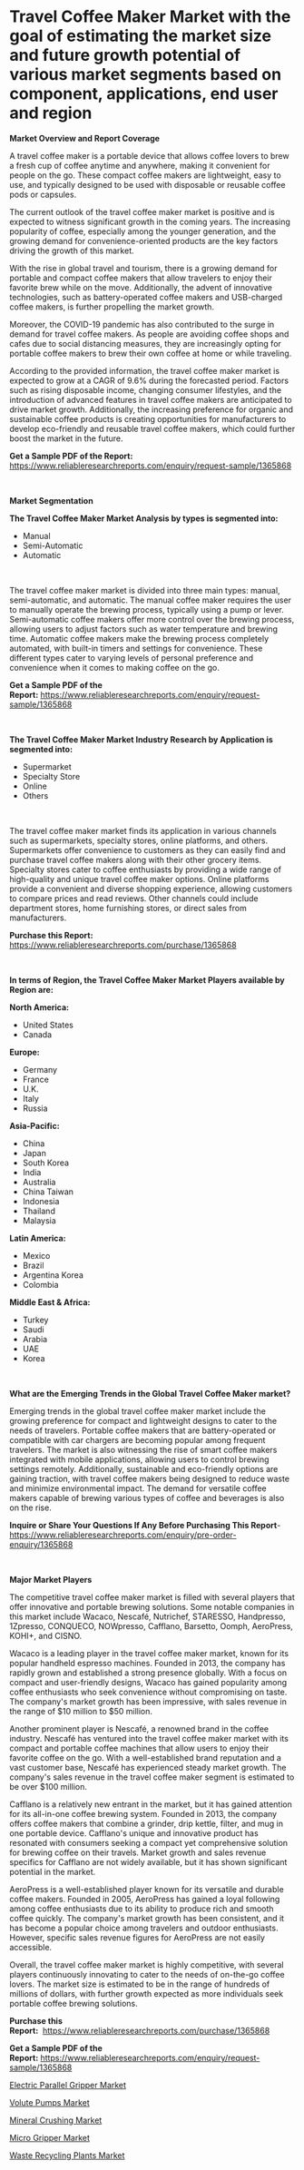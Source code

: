 <p><h1>Travel Coffee Maker Market with the goal of estimating the market size and future growth potential of various market segments based on component, applications, end user and region</h1></p><p><strong>Market Overview and Report Coverage</strong></p>
<p><p>A travel coffee maker is a portable device that allows coffee lovers to brew a fresh cup of coffee anytime and anywhere, making it convenient for people on the go. These compact coffee makers are lightweight, easy to use, and typically designed to be used with disposable or reusable coffee pods or capsules.</p><p>The current outlook of the travel coffee maker market is positive and is expected to witness significant growth in the coming years. The increasing popularity of coffee, especially among the younger generation, and the growing demand for convenience-oriented products are the key factors driving the growth of this market.</p><p>With the rise in global travel and tourism, there is a growing demand for portable and compact coffee makers that allow travelers to enjoy their favorite brew while on the move. Additionally, the advent of innovative technologies, such as battery-operated coffee makers and USB-charged coffee makers, is further propelling the market growth.</p><p>Moreover, the COVID-19 pandemic has also contributed to the surge in demand for travel coffee makers. As people are avoiding coffee shops and cafes due to social distancing measures, they are increasingly opting for portable coffee makers to brew their own coffee at home or while traveling.</p><p>According to the provided information, the travel coffee maker market is expected to grow at a CAGR of 9.6% during the forecasted period. Factors such as rising disposable income, changing consumer lifestyles, and the introduction of advanced features in travel coffee makers are anticipated to drive market growth. Additionally, the increasing preference for organic and sustainable coffee products is creating opportunities for manufacturers to develop eco-friendly and reusable travel coffee makers, which could further boost the market in the future.</p></p>
<p><strong>Get a Sample PDF of the Report:</strong> <a href="https://www.reliableresearchreports.com/enquiry/request-sample/1365868">https://www.reliableresearchreports.com/enquiry/request-sample/1365868</a></p>
<p>&nbsp;</p>
<p><strong>Market Segmentation</strong></p>
<p><strong>The Travel Coffee Maker Market Analysis by types is segmented into:</strong></p>
<p><ul><li>Manual</li><li>Semi-Automatic</li><li>Automatic</li></ul></p>
<p>&nbsp;</p>
<p><p>The travel coffee maker market is divided into three main types: manual, semi-automatic, and automatic. The manual coffee maker requires the user to manually operate the brewing process, typically using a pump or lever. Semi-automatic coffee makers offer more control over the brewing process, allowing users to adjust factors such as water temperature and brewing time. Automatic coffee makers make the brewing process completely automated, with built-in timers and settings for convenience. These different types cater to varying levels of personal preference and convenience when it comes to making coffee on the go.</p></p>
<p><strong>Get a Sample PDF of the Report:</strong>&nbsp;<a href="https://www.reliableresearchreports.com/enquiry/request-sample/1365868">https://www.reliableresearchreports.com/enquiry/request-sample/1365868</a></p>
<p>&nbsp;</p>
<p><strong>The Travel Coffee Maker Market Industry Research by Application is segmented into:</strong></p>
<p><ul><li>Supermarket</li><li>Specialty Store</li><li>Online</li><li>Others</li></ul></p>
<p>&nbsp;</p>
<p><p>The travel coffee maker market finds its application in various channels such as supermarkets, specialty stores, online platforms, and others. Supermarkets offer convenience to customers as they can easily find and purchase travel coffee makers along with their other grocery items. Specialty stores cater to coffee enthusiasts by providing a wide range of high-quality and unique travel coffee maker options. Online platforms provide a convenient and diverse shopping experience, allowing customers to compare prices and read reviews. Other channels could include department stores, home furnishing stores, or direct sales from manufacturers.</p></p>
<p><strong>Purchase this Report:</strong>&nbsp; <a href="https://www.reliableresearchreports.com/purchase/1365868">https://www.reliableresearchreports.com/purchase/1365868</a></p>
<p>&nbsp;</p>
<p><strong>In terms of Region, the Travel Coffee Maker Market Players available by Region are:</strong></p>
<p>
    <p> <strong> North America: </strong>
        <ul>
            <li>United States</li>
            <li>Canada</li>
        </ul>
        </p> 
    <p> <strong> Europe: </strong>
        <ul>
            <li>Germany</li>
            <li>France</li>
            <li>U.K.</li>
            <li>Italy</li>
            <li>Russia</li>
        </ul>
        </p> 
    <p> <strong> Asia-Pacific: </strong>
        <ul>
            <li>China</li>
            <li>Japan</li>
            <li>South Korea</li>
            <li>India</li>
            <li>Australia</li>
            <li>China Taiwan</li>
            <li>Indonesia</li>
            <li>Thailand</li>
            <li>Malaysia</li>
        </ul>
        </p> 
    <p> <strong> Latin America: </strong>
        <ul>
            <li>Mexico</li>
            <li>Brazil</li>
            <li>Argentina Korea</li>
            <li>Colombia</li>
        </ul>
        </p> 
    <p> <strong> Middle East & Africa: </strong>
        <ul>
            <li>Turkey</li>
            <li>Saudi</li>
            <li>Arabia</li>
            <li>UAE</li>
            <li>Korea</li>
        </ul>
    </p>
    </p>
<p>&nbsp;</p>
<p><strong>What are the Emerging Trends in the Global Travel Coffee Maker market?</strong></p>
<p><p>Emerging trends in the global travel coffee maker market include the growing preference for compact and lightweight designs to cater to the needs of travelers. Portable coffee makers that are battery-operated or compatible with car chargers are becoming popular among frequent travelers. The market is also witnessing the rise of smart coffee makers integrated with mobile applications, allowing users to control brewing settings remotely. Additionally, sustainable and eco-friendly options are gaining traction, with travel coffee makers being designed to reduce waste and minimize environmental impact. The demand for versatile coffee makers capable of brewing various types of coffee and beverages is also on the rise.</p></p>
<p><strong>Inquire or Share Your Questions If Any Before Purchasing This Report</strong>- <a href="https://www.reliableresearchreports.com/enquiry/pre-order-enquiry/1365868">https://www.reliableresearchreports.com/enquiry/pre-order-enquiry/1365868</a></p>
<p>&nbsp;</p>
<p><strong>Major Market Players</strong></p>
<p><p>The competitive travel coffee maker market is filled with several players that offer innovative and portable brewing solutions. Some notable companies in this market include Wacaco, Nescafé, Nutrichef, STARESSO, Handpresso, 1Zpresso, CONQUECO, NOWpresso, Cafflano, Barsetto, Oomph, AeroPress, KOHI+, and CISNO.</p><p>Wacaco is a leading player in the travel coffee maker market, known for its popular handheld espresso machines. Founded in 2013, the company has rapidly grown and established a strong presence globally. With a focus on compact and user-friendly designs, Wacaco has gained popularity among coffee enthusiasts who seek convenience without compromising on taste. The company's market growth has been impressive, with sales revenue in the range of $10 million to $50 million.</p><p>Another prominent player is Nescafé, a renowned brand in the coffee industry. Nescafé has ventured into the travel coffee maker market with its compact and portable coffee machines that allow users to enjoy their favorite coffee on the go. With a well-established brand reputation and a vast customer base, Nescafé has experienced steady market growth. The company's sales revenue in the travel coffee maker segment is estimated to be over $100 million.</p><p>Cafflano is a relatively new entrant in the market, but it has gained attention for its all-in-one coffee brewing system. Founded in 2013, the company offers coffee makers that combine a grinder, drip kettle, filter, and mug in one portable device. Cafflano's unique and innovative product has resonated with consumers seeking a compact yet comprehensive solution for brewing coffee on their travels. Market growth and sales revenue specifics for Cafflano are not widely available, but it has shown significant potential in the market.</p><p>AeroPress is a well-established player known for its versatile and durable coffee makers. Founded in 2005, AeroPress has gained a loyal following among coffee enthusiasts due to its ability to produce rich and smooth coffee quickly. The company's market growth has been consistent, and it has become a popular choice among travelers and outdoor enthusiasts. However, specific sales revenue figures for AeroPress are not easily accessible.</p><p>Overall, the travel coffee maker market is highly competitive, with several players continuously innovating to cater to the needs of on-the-go coffee lovers. The market size is estimated to be in the range of hundreds of millions of dollars, with further growth expected as more individuals seek portable coffee brewing solutions.</p></p>
<p><strong>Purchase this Report:</strong>&nbsp;&nbsp;<a href="https://www.reliableresearchreports.com/purchase/1365868">https://www.reliableresearchreports.com/purchase/1365868</a></p>
<p></p>
<p><strong>Get a Sample PDF of the Report:</strong>&nbsp;<a href="https://www.reliableresearchreports.com/enquiry/request-sample/1365868">https://www.reliableresearchreports.com/enquiry/request-sample/1365868</a></p>
<p><p><a href="https://www.linkedin.com/pulse/electric-parallel-gripper-market-size-growth-forecast-from-vtw0e/">Electric Parallel Gripper Market</a></p><p><a href="https://www.linkedin.com/pulse/decoding-volute-pumps-market-deep-dive-latest-trends-segmentation-p5xhc/">Volute Pumps Market</a></p><p><a href="https://medium.com/@joannebell6556/mineral-crushing-market-size-cagr-trends-2024-2030-e93bf9411368">Mineral Crushing Market</a></p><p><a href="https://www.linkedin.com/pulse/micro-gripper-market-size-2023-2030-global-industrial-analysis-k06he/">Micro Gripper Market</a></p><p><a href="https://medium.com/@markuspagac2023/waste-recycling-plants-market-size-cagr-trends-2024-2030-a0e4076e112d">Waste Recycling Plants Market</a></p></p>